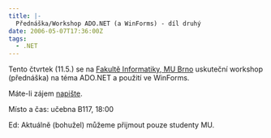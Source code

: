 ```yaml
---
title: |-
  Přednáška/Workshop ADO.NET (a WinForms) - díl druhý
date: 2006-05-07T17:36:00Z
tags:
  - .NET
---
```

Tento čtvrtek (11.5.) se na [Fakultě Informatiky, MU Brno][1] uskuteční workshop (přednáška) na téma ADO.NET a použití ve WinForms.

Máte-li zájem [napište][2].

Místo a čas: učebna B117, 18:00

Ed: Aktuálně (bohužel) můžeme přijmout pouze studenty MU.

[1]: http://www.fi.muni.cz/
[2]: /about